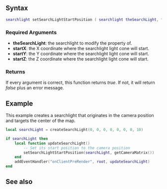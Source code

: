 Syntax
------

``` lua
searchlight setSearchLightStartPosition ( searchlight theSearchLight, float startX, float startY, float startZ )
```

### Required Arguments

-   **theSearchLight**: the searchlight to modify the property of.
-   **startX**: the X coordinate where the searchlight light cone will start.
-   **startY**: the Y coordinate where the searchlight light cone will start.
-   **startZ**: the Z coordinate where the searchlight light cone will start.

### Returns

If every argument is correct, this function returns *true*. If not, it will return *false* plus an error message.

Example
-------

This example creates a searchlight that originates in the camera position and targets the center of the map.

``` lua
local searchLight = createSearchLight(0, 0, 0, 0, 0, 0, 0, 10)

if searchLight then
    local function updateSearchLight()
        -- Set its start position to the camera position
        setSearchLightStartPosition(searchLight, getCameraMatrix())
    end
    addEventHandler("onClientPreRender", root, updateSearchLight)
end
```

See also
--------
